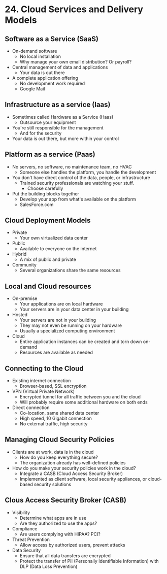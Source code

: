 # 24. Cloud Services and Delivery Models

## Software as a Service (SaaS)

* On-demand software
  * No local installation
  * Why manage your own email distribution? Or payroll?
* Central management of data and applications
  * Your data is out there
* A complete application offering
  * No development work required
  * Google Mail

## Infrastructure as a service (Iaas)

* Sometimes called Hardware as a Service (Haas)
  * Outsource your equipment
* You're still responsible for the management
  * And for the security
* Your data is out there, but more within your control

## Platform as a service (Paas)

* No servers, no software, no maintenance team, no HVAC
  * Someone else handles the platform, you handle the development
* You don't have direct control of the data, people, or infrastructure
  * Trained security professionals are watching your stuff.
    * Choose carefully
* Put the building blocks together
  * Develop your app from what's available on the platform
  * SalesForce.com

## Cloud Deployment Models

* Private
  * Your own virtualized data center
* Public
  * Available to everyone on the internet
* Hybrid
  * A mix of public and private
* Community
  * Several organizations share the same resources

## Local and Cloud resources

* On-premise
  * Your applications are on local hardware
  * Your servers are in your data center in your building
* Hosted
  * Your servers are not in your building
  * They may not even be running on your hardware
  * Usually a specialized computing environment
* Cloud
  * Entire application instances can be created and torn down on-demand
  * Resources are available as needed

## Connecting to the Cloud

* Existing internet connection
  * Browser-based, SSL encryption
* VPN (Virtual Private Network)
  * Encrypted tunnel for all traffic between you and the cloud
  * Will probably require some additional hardware on both ends
* Direct connection
  * Co-location, same shared data center
  * High speed, 10 Gigabit connection
  * No external traffic, high security

## Managing Cloud Security Policies

* Clients are at work, data is in the cloud
  * How do you keep everything secure?
  * The organization already has well-defined policies
* How do you make your security policies work in the cloud?
  * Integrate a CASB (Cloud Access Security Broker)
  * Implemented as client software, local security appliances, or cloud-based security solutions

## Clous Access Security Broker (CASB)

* Visibility
  * Determine what apps are in use
  * Are they authorized to use the apps?
* Compliance
  * Are users complying with HIPAA? PCI?
* Threat Prevention
  *  Allow access by authorized users, prevent attacks
* Data Security
  * Ensure that all data transfers are encrypted
  * Protect the transfer of PII (Personally Identifiable Information) with DLP (Data Loss Prevention)

